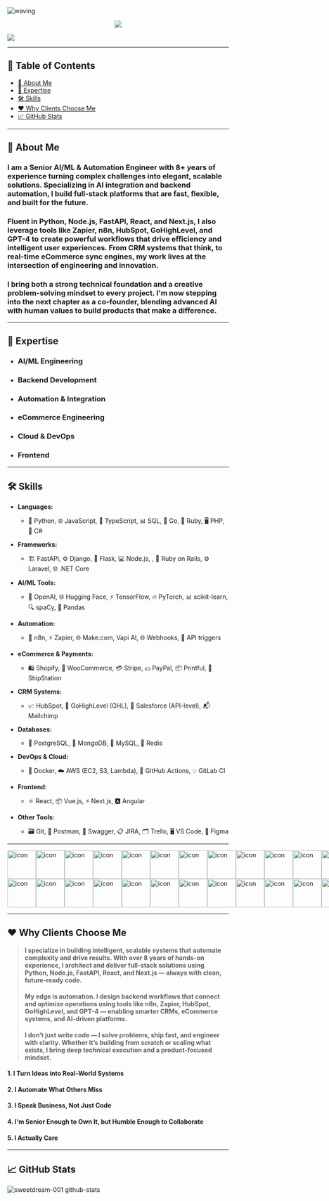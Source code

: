 
![waving](https://capsule-render.vercel.app/api?type=waving&height=200&text=Welcome!&fontAlign=80&fontAlignY=40&color=gradient)
<p align= "center">
  <img src="https://readme-typing-svg.demolab.com?font=Fira+Code&center=true&multiline=true&width=500&height=80&lines=%22The+beauty+of+software+lies+not+in;+its+complexity%2C+but+in+its+simplicity.%22+;+-Me" />
</p>

<img src="https://social-innovation.hitachi/-/media/project/hitachi/sib/en-in/knowledge-hub/techverse/ai-and-automation/automation-revolution.jpg?la=en-IN&upd=20240924064406Z&hash=009E280685CD0871F07C16D42B6D2522" />
<hr/>

## 📌 Table of Contents

- [🌟 About Me](#about-me)
- [🧠 Expertise](#expertise)
- [🛠️ Skills](#skills)
- [❤️ Why Clients Choose Me](#why-clients-choose-me)
- [📈 GitHub Stats](#github-stats)
  
<hr/>

<h2 id="about-me">🌟 About Me</h2>

### I am a Senior AI/ML & Automation Engineer with 8+ years of experience turning complex challenges into elegant, scalable solutions. Specializing in AI integration and backend automation, I build full-stack platforms that are fast, flexible, and built for the future.

### Fluent in Python, Node.js, FastAPI, React, and Next.js, I also leverage tools like Zapier, n8n, HubSpot, GoHighLevel, and GPT-4 to create powerful workflows that drive efficiency and intelligent user experiences. From CRM systems that think, to real-time eCommerce sync engines, my work lives at the intersection of engineering and innovation.

### I bring both a strong technical foundation and a creative problem-solving mindset to every project. I'm now stepping into the next chapter as a co-founder, blending advanced AI with human values to build products that make a difference.
<hr/>

<h2 id="expertise">🧠 Expertise</h2>

- ### AI/ML Engineering
- ### Backend Development
- ### Automation & Integration
- ### eCommerce Engineering
- ### Cloud & DevOps
- ### Frontend

<hr />

<h2 id="skills">🛠️ Skills</h2>

- **Languages:**
  - 🐍 Python, 🌐 JavaScript, 🔷 TypeScript, 📊 SQL, 🚀 Go, 💎 Ruby, 🖥️ PHP, 🔢 C#

- **Frameworks:**
  - 🏗️ FastAPI, ⚙️ Django, 🐍 Flask, 💻 Node.js, , 💎 Ruby on Rails, ⚙️ Laravel, 🌐 .NET Core

- **AI/ML Tools:**
  - 🧠 OpenAI, 🌐 Hugging Face, ⚡ TensorFlow, 🔥 PyTorch, 📊 scikit-learn, 🔍 spaCy, 🧮 Pandas

- **Automation:**
  - 🤖 n8n, ⚡ Zapier, 🌐 Make.com, Vapi AI, 🌐 Webhooks, 🔗 API triggers

- **eCommerce & Payments:**
  - 🛍️ Shopify, 🛒 WooCommerce, 💳 Stripe, 💵 PayPal, 📦 Printful, 🚚 ShipStation

- **CRM Systems:**
  - 📈 HubSpot, 🚀 GoHighLevel (GHL), 🏢 Salesforce (API-level), 📬 Mailchimp

- **Databases:**
  - 🐘 PostgreSQL, 🍃 MongoDB, 🐬 MySQL, 🧭 Redis

- **DevOps & Cloud:**
  - 🐳 Docker, ☁️ AWS (EC2, S3, Lambda), 🔧 GitHub Actions, 💡 GitLab CI

- **Frontend:**
  - ⚛️ React, 📦 Vue.js, ⚡ Next.js, 🅰️ Angular

- **Other Tools:**
  - 🗃️ Git, 📡 Postman, 📜 Swagger, 📋 JIRA, 🗂️ Trello, 🖥️ VS Code, 🎨 Figma

<hr/>

<div style="display: flex; align-items: flex-start;"><img src="https://techstack-generator.vercel.app/js-icon.svg" alt="icon" width="65" height="65" /><img src="https://techstack-generator.vercel.app/csharp-icon.svg" alt="icon" width="65" height="65" /><img src="https://techstack-generator.vercel.app/react-icon.svg" alt="icon" width="65" height="65" /><img src="https://techstack-generator.vercel.app/redux-icon.svg" alt="icon" width="65" height="65" /><img src="https://techstack-generator.vercel.app/jest-icon.svg" alt="icon" width="65" height="65" /><img src="https://techstack-generator.vercel.app/python-icon.svg" alt="icon" width="65" height="65" /><img src="https://techstack-generator.vercel.app/django-icon.svg" alt="icon" width="65" height="65" /><img src="https://techstack-generator.vercel.app/restapi-icon.svg" alt="icon" width="65" height="65" /><img src="https://techstack-generator.vercel.app/graphql-icon.svg" alt="icon" width="65" height="65" /><img src="https://techstack-generator.vercel.app/github-icon.svg" alt="icon" width="65" height="65" /><img src="https://techstack-generator.vercel.app/nginx-icon.svg" alt="icon" width="65" height="65" /><img src="https://techstack-generator.vercel.app/mysql-icon.svg" alt="icon" width="65" height="65" /><img src="https://techstack-generator.vercel.app/aws-icon.svg" alt="icon" width="65" height="65" /></div><div style="display: flex; align-items: flex-start;"><img src="https://techstack-generator.vercel.app/ts-icon.svg" alt="icon" width="65" height="65" /><img src="https://techstack-generator.vercel.app/rescript-icon.svg" alt="icon" width="65" height="65" /><img src="https://techstack-generator.vercel.app/cpp-icon.svg" alt="icon" width="65" height="65" /><img src="https://techstack-generator.vercel.app/sass-icon.svg" alt="icon" width="65" height="65" /><img src="https://techstack-generator.vercel.app/gatsby-icon.svg" alt="icon" width="65" height="65" /><img src="https://techstack-generator.vercel.app/webpack-icon.svg" alt="icon" width="65" height="65" /><img src="https://techstack-generator.vercel.app/prettier-icon.svg" alt="icon" width="65" height="65" /><img src="https://techstack-generator.vercel.app/eslint-icon.svg" alt="icon" width="65" height="65" /><img src="https://techstack-generator.vercel.app/docker-icon.svg" alt="icon" width="65" height="65" /><img src="https://techstack-generator.vercel.app/raspberrypi-icon.svg" alt="icon" width="65" height="65" /><img src="https://techstack-generator.vercel.app/kubernetes-icon.svg" alt="icon" width="65" height="65" /><img src="https://techstack-generator.vercel.app/java-icon.svg" alt="icon" width="65" height="65" /><img src="https://techstack-generator.vercel.app/testinglibrary-icon.svg" alt="icon" width="65" height="65" /></div>

<hr/>

<h2 id="why-clients-choose-me">❤️ Why Clients Choose Me</h2>

> #### I specialize in building intelligent, scalable systems that automate complexity and drive results. With over 8 years of hands-on experience, I architect and deliver full-stack solutions using Python, Node.js, FastAPI, React, and Next.js — always with clean, future-ready code.
> #### My edge is automation. I design backend workflows that connect and optimize operations using tools like n8n, Zapier, HubSpot, GoHighLevel, and GPT-4 — enabling smarter CRMs, eCommerce systems, and AI-driven platforms.
> #### I don’t just write code — I solve problems, ship fast, and engineer with clarity. Whether it’s building from scratch or scaling what exists, I bring deep technical execution and a product-focused mindset.

#### 1. I Turn Ideas into Real-World Systems
#### 2. I Automate What Others Miss
#### 3. I Speak Business, Not Just Code
#### 4. I'm Senior Enough to Own It, but Humble Enough to Collaborate
#### 5. I Actually Care
   
<hr/>

<h2 id="github-stats">📈 GitHub Stats</h2>
  
![sweetdream-001 github-stats](https://stats.dooboo.io/api/github-stats-advanced?login=sweetdream-001)
